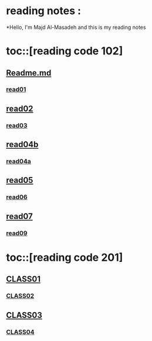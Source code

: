 # reading notes :
*Hello, I'm Majd Al-Masadeh and this is my reading notes 

# toc::[reading code 102]

## [Readme.md](https://github.com/majdmasadeh/reading-notes/blob/main/README.md) 
 ### [read01](https://github.com/majdmasadeh/reading-notes/blob/main/code%20102%20reading%20notes/read01.md)          
## [read02](https://github.com/majdmasadeh/reading-notes/blob/main/code%20102%20reading%20notes/read02.md)
### [read03](https://github.com/majdmasadeh/reading-notes/blob/main/code%20102%20reading%20notes/read03.md)
## [read04b](https://github.com/majdmasadeh/reading-notes/blob/main/code%20102%20reading%20notes/read04bb.md)
### [read04a](https://github.com/majdmasadeh/reading-notes/blob/main/code%20102%20reading%20notes/read04.md)
## [read05](https://github.com/majdmasadeh/reading-notes/blob/main/code%20102%20reading%20notes/read05.md)
### [read06](https://github.com/majdmasadeh/reading-notes/blob/main/code%20102%20reading%20notes/read06.md)
## [read07](https://github.com/majdmasadeh/reading-notes/blob/main/code%20102%20reading%20notes/read07.md)
### [read09](https://github.com/majdmasadeh/reading-notes/blob/main/code%20102%20reading%20notes/read09.md)



# toc::[reading code 201]

## [CLASS01](https://github.com/majdmasadeh/reading-notes/blob/main/Code%20201%20Reading%20Notes/read01.md)
### [CLASS02](https://github.com/majdmasadeh/reading-notes/blob/main/Code%20201%20Reading%20Notes/class-02.md)
## [CLASS03](https://majdmasadeh.github.io/reading-notes/class-03)
### [CLASS04](https://github.com/majdmasadeh/reading-notes/blob/main/Code%20201%20Reading%20Notes/class-04.md)

